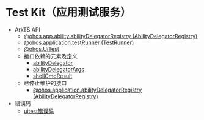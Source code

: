 # Test Kit（应用测试服务）<!--test-kit-->

- ArkTS API<!--test-arkts-->
  - [@ohos.app.ability.abilityDelegatorRegistry (AbilityDelegatorRegistry)](js-apis-app-ability-abilityDelegatorRegistry.md)
  - [@ohos.application.testRunner (TestRunner)](js-apis-application-testRunner.md)
  - [@ohos.UiTest](js-apis-uitest.md)
  - 接口依赖的元素及定义<!--test-api-interface-depend-->
    - [abilityDelegator](js-apis-inner-application-abilityDelegator.md)
    - [abilityDelegatorArgs](js-apis-inner-application-abilityDelegatorArgs.md)
    - [shellCmdResult](js-apis-inner-application-shellCmdResult.md)
  - 已停止维护的接口<!--test-arkts-dep-->
    - [@ohos.application.abilityDelegatorRegistry (AbilityDelegatorRegistry)](js-apis-application-abilityDelegatorRegistry.md)
- 错误码<!--test-arkts-errcode-->
  - [uitest错误码](errorcode-uitest.md)